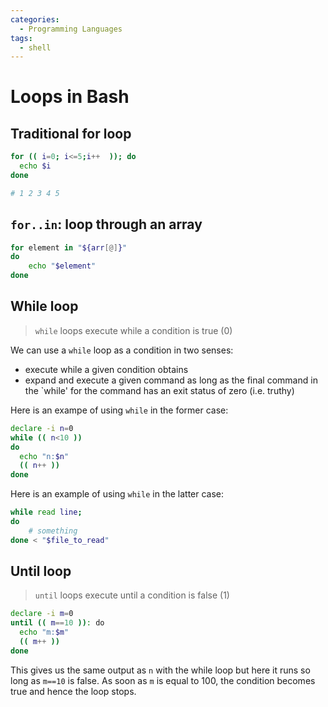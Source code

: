 ```yaml
---
categories:
  - Programming Languages
tags:
  - shell
---
```


# Loops in Bash

## Traditional for loop

```bash
for (( i=0; i<=5;i++  )); do
  echo $i
done

# 1 2 3 4 5
```

## `for..in`: loop through an array

```bash
for element in "${arr[@]}"
do
    echo "$element"
done
```

## While loop

> `while` loops execute while a condition is true (0)

We can use a `while` loop as a condition in two senses:

- execute while a given condition obtains
- expand and execute a given command as long as the final command in the `while' for the command has an exit status of zero (i.e. truthy)

Here is an exampe of using `while` in the former case:

```sh
declare -i n=0
while (( n<10 ))
do
  echo "n:$n"
  (( n++ ))
done
```

Here is an example of using `while` in the latter case:

```sh
while read line;
do
    # something
done < "$file_to_read"
```

## Until loop

> `until` loops execute until a condition is false (1)

```sh
declare -i m=0
until (( m==10 )): do
  echo "m:$m"
  (( m++ ))
done
```

This gives us the same output as `n` with the while loop but here it runs so long as `m==10` is false. As soon as `m` is equal to 100, the condition becomes true and hence the loop stops.
